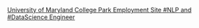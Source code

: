 [University of Maryland College Park Employment Site   #NLP and #DataScience Engineer](https://qi.tc/qi/113564)